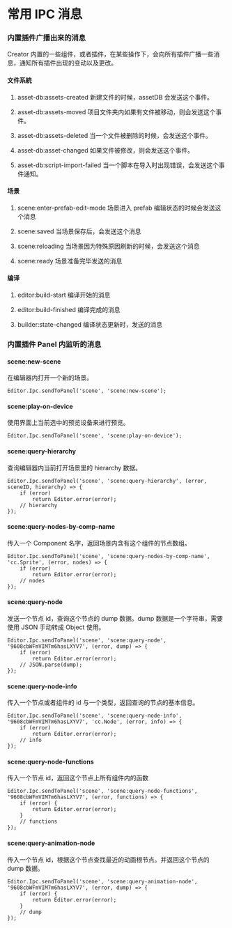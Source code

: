 # 常用 IPC 消息

### 内置插件广播出来的消息

Creator 内置的一些组件，或者插件，在某些操作下，会向所有插件广播一些消息，通知所有插件出现的变动以及更改。

#### 文件系統

1. asset-db:assets-created
新建文件的时候，assetDB 会发送这个事件。

2. asset-db:assets-moved
项目文件夹内如果有文件被移动，则会发送这个事件。

3. asset-db:assets-deleted
当一个文件被删除的时候，会发送这个事件。

4. asset-db:asset-changed
如果文件被修改，则会发送这个事件。

5. asset-db:script-import-failed
当一个脚本在导入时出现错误，会发送这个事件通知。

#### 场景

1. scene:enter-prefab-edit-mode
场景进入 prefab 编辑状态的时候会发送这个消息

2. scene:saved
当场景保存后，会发送这个消息

3. scene:reloading
当场景因为特殊原因刷新的时候，会发送这个消息

4. scene:ready
场景准备完毕发送的消息

#### 编译

1. editor:build-start
编译开始的消息

2. editor:build-finished
编译完成的消息

3. builder:state-changed
编译状态更新时，发送的消息

### 内置插件 Panel 内监听的消息

#### scene:new-scene

在编辑器内打开一个新的场景。
```javacript
Editor.Ipc.sendToPanel('scene', 'scene:new-scene');
```

#### scene:play-on-device

使用界面上当前选中的预览设备来进行预览。
```javacript
Editor.Ipc.sendToPanel('scene', 'scene:play-on-device');
```

#### scene:query-hierarchy

查询编辑器内当前打开场景里的 hierarchy 数据。
```javacript
Editor.Ipc.sendToPanel('scene', 'scene:query-hierarchy', (error, sceneID, hierarchy) => {
    if (error)
        return Editor.error(error);
    // hierarchy
});
```

#### scene:query-nodes-by-comp-name

传入一个 Component 名字，返回场景内含有这个组件的节点数组。
```javacript
Editor.Ipc.sendToPanel('scene', 'scene:query-nodes-by-comp-name', 'cc.Sprite', (error, nodes) => {
    if (error)
        return Editor.error(error);
    // nodes
});
```

#### scene:query-node

发送一个节点 id，查询这个节点的 dump 数据。dump 数据是一个字符串，需要使用 JSON 手动转成 Object 使用。
```javacript
Editor.Ipc.sendToPanel('scene', 'scene:query-node', '9608cbWFmVIM7m6hasLXYV7', (error, dump) => {
    if (error)
        return Editor.error(error);
    // JSON.parse(dump);
});
```

#### scene:query-node-info
传入一个节点或者组件的 id 与一个类型，返回查询的节点的基本信息。
```javacript
Editor.Ipc.sendToPanel('scene', 'scene:query-node-info', '9608cbWFmVIM7m6hasLXYV7', 'cc.Node', (error, info) => {
    if (error)
        return Editor.error(error);
    // info
});
```

#### scene:query-node-functions
传入一个节点 id，返回这个节点上所有组件内的函数
```javacript
Editor.Ipc.sendToPanel('scene', 'scene:query-node-functions', '9608cbWFmVIM7m6hasLXYV7', (error, functions) => {
    if (error) {
        return Editor.error(error);
    }
    // functions
});
```

#### scene:query-animation-node
传入一个节点 id，根据这个节点查找最近的动画根节点。并返回这个节点的 dump 数据。
```javacript
Editor.Ipc.sendToPanel('scene', 'scene:query-animation-node', '9608cbWFmVIM7m6hasLXYV7', (error, dump) => {
    if (error) {
        return Editor.error(error);
    }
    // dump
});
```